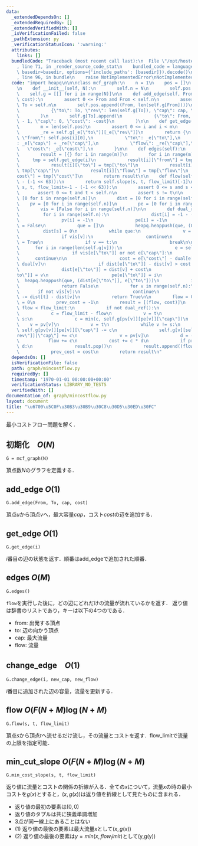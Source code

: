 ```yaml
---
data:
  _extendedDependsOn: []
  _extendedRequiredBy: []
  _extendedVerifiedWith: []
  _isVerificationFailed: false
  _pathExtension: py
  _verificationStatusIcon: ':warning:'
  attributes:
    links: []
  bundledCode: "Traceback (most recent call last):\n  File \"/opt/hostedtoolcache/PyPy/3.10.13/x64/lib/pypy3.10/site-packages/onlinejudge_verify/documentation/build.py\"\
    , line 71, in _render_source_code_stat\n    bundled_code = language.bundle(stat.path,\
    \ basedir=basedir, options={'include_paths': [basedir]}).decode()\n  File \"/opt/hostedtoolcache/PyPy/3.10.13/x64/lib/pypy3.10/site-packages/onlinejudge_verify/languages/python.py\"\
    , line 96, in bundle\n    raise NotImplementedError\nNotImplementedError\n"
  code: "import heapq\n\n\nclass mcf_graph:\n    n = 1\n    pos = []\n    g = [[]]\n\
    \n    def __init__(self, N):\n        self.n = N\n        self.pos = []\n    \
    \    self.g = [[] for i in range(N)]\n\n    def add_edge(self, From, To, cap,\
    \ cost):\n        assert 0 <= From and From < self.n\n        assert 0 <= To and\
    \ To < self.n\n        self.pos.append((From, len(self.g[From])))\n        self.g[From].append(\n\
    \            {\"to\": To, \"rev\": len(self.g[To]), \"cap\": cap, \"cost\": cost}\n\
    \        )\n        self.g[To].append(\n            {\"to\": From, \"rev\": len(self.g[From])\
    \ - 1, \"cap\": 0, \"cost\": -cost}\n        )\n\n    def get_edge(self, i):\n\
    \        m = len(self.pos)\n        assert 0 <= i and i < m\n        _e = self.g[self.pos[i][0]][self.pos[i][1]]\n\
    \        _re = self.g[_e[\"to\"]][_e[\"rev\"]]\n        return {\n           \
    \ \"from\": self.pos[i][0],\n            \"to\": _e[\"to\"],\n            \"cap\"\
    : _e[\"cap\"] + _re[\"cap\"],\n            \"flow\": _re[\"cap\"],\n         \
    \   \"cost\": _e[\"cost\"],\n        }\n\n    def edges(self):\n        m = len(self.pos)\n\
    \        result = [{} for i in range(m)]\n        for i in range(m):\n       \
    \     tmp = self.get_edge(i)\n            result[i][\"from\"] = tmp[\"from\"]\n\
    \            result[i][\"to\"] = tmp[\"to\"]\n            result[i][\"cap\"] =\
    \ tmp[\"cap\"]\n            result[i][\"flow\"] = tmp[\"flow\"]\n            result[i][\"\
    cost\"] = tmp[\"cost\"]\n        return result\n\n    def flow(self, s, t, flow_limit=-1\
    \ - (-1 << 63)):\n        return self.slope(s, t, flow_limit)[-1]\n\n    def slope(self,\
    \ s, t, flow_limit=-1 - (-1 << 63)):\n        assert 0 <= s and s < self.n\n \
    \       assert 0 <= t and t < self.n\n        assert s != t\n\n        dual =\
    \ [0 for i in range(self.n)]\n        dist = [0 for i in range(self.n)]\n    \
    \    pv = [0 for i in range(self.n)]\n        pe = [0 for i in range(self.n)]\n\
    \        vis = [False for i in range(self.n)]\n\n        def dual_ref():\n   \
    \         for i in range(self.n):\n                dist[i] = -1 - (-1 << 63)\n\
    \                pv[i] = -1\n                pe[i] = -1\n                vis[i]\
    \ = False\n            que = []\n            heapq.heappush(que, (0, s))\n   \
    \         dist[s] = 0\n            while que:\n                v = heapq.heappop(que)[1]\n\
    \                if vis[v]:\n                    continue\n                vis[v]\
    \ = True\n                if v == t:\n                    break\n\n          \
    \      for i in range(len(self.g[v])):\n                    e = self.g[v][i]\n\
    \                    if vis[e[\"to\"]] or not e[\"cap\"]:\n                  \
    \      continue\n\n                    cost = e[\"cost\"] - dual[e[\"to\"]] +\
    \ dual[v]\n                    if dist[e[\"to\"]] - dist[v] > cost:\n        \
    \                dist[e[\"to\"]] = dist[v] + cost\n                        pv[e[\"\
    to\"]] = v\n                        pe[e[\"to\"]] = i\n                      \
    \  heapq.heappush(que, (dist[e[\"to\"]], e[\"to\"]))\n            if not vis[t]:\n\
    \                return False\n            for v in range(self.n):\n         \
    \       if not vis[v]:\n                    continue\n                dual[v]\
    \ -= dist[t] - dist[v]\n            return True\n\n        flow = 0\n        cost\
    \ = 0\n        prev_cost = -1\n        result = [(flow, cost)]\n        while\
    \ flow < flow_limit:\n            if not dual_ref():\n                break\n\
    \            c = flow_limit - flow\n            v = t\n            while v !=\
    \ s:\n                c = min(c, self.g[pv[v]][pe[v]][\"cap\"])\n            \
    \    v = pv[v]\n            v = t\n            while v != s:\n               \
    \ self.g[pv[v]][pe[v]][\"cap\"] -= c\n                self.g[v][self.g[pv[v]][pe[v]][\"\
    rev\"]][\"cap\"] += c\n                v = pv[v]\n            d = -dual[s]\n \
    \           flow += c\n            cost += c * d\n            if prev_cost ==\
    \ d:\n                result.pop()\n            result.append((flow, cost))\n\
    \            prev_cost = cost\n        return result\n"
  dependsOn: []
  isVerificationFile: false
  path: graph/mincostflow.py
  requiredBy: []
  timestamp: '1970-01-01 00:00:00+00:00'
  verificationStatus: LIBRARY_NO_TESTS
  verifiedWith: []
documentation_of: graph/mincostflow.py
layout: document
title: "\u6700\u5C0F\u30B3\u30B9\u30C8\u30D5\u30ED\u30FC"
---
```


最小コストフロー問題を解く．

## 初期化　$O(N)$

```
G = mcf_graph(N)
```

頂点数$N$のグラフを定義する．

## add_edge $O(1)$

```
G.add_edge(From, To, cap, cost)
```

頂点$u$から頂点$v$へ，最大容量$cap$，コスト$cost$の辺を追加する．

## get_edge $O(1)$

```
G.get_edge(i)
```
$i$番目の辺の状態を返す．順番はadd_edgeで追加された順番．

## edges $O(M)$

```
G.edges()
```
`flow`を実行した後に，どの辺にどれだけの流量が流れているかを返す．
返り値は辞書のリストであり，キーは以下の4つのである．
- from: 出発する頂点
- to: 辺の向かう頂点
- cap: 最大流量
- flow: 流量

## change_edge　$O(1)$

```
G.change_edge(i, new_cap, new_flow)
```
$i$番目に追加された辺の容量，流量を更新する．


## flow $O(F(N+M) \log(N+M)$

```
G.flow(s, t, flow_limit)
```
頂点$s$から頂点$t$へ流せるだけ流し，その流量とコストを返す．flow_limitで流量の上限を指定可能．

## min_cut_slope $O(F(N+M) \log(N+M)$

```
G.min_cost_slope(s, t, flow_limit)
```
返り値に流量とコストの関係の折線が入る．全ての$x$について，流量$x$の時の最小コストを$g(x)$とすると，$(x, g(x))$は返り値を折線として見たものに含まれる．

- 返り値の最初の要素は$(0,0)$
- 返り値のタプルは共に狭義単調増加
- 3点が同一線上にあることはない
- (1) 返り値の最後の要素は最大流量$x$として$(x,g(x))$
- (2) 返り値の最後の要素は$y=min(x, flow_limit)$として(y,g(y))